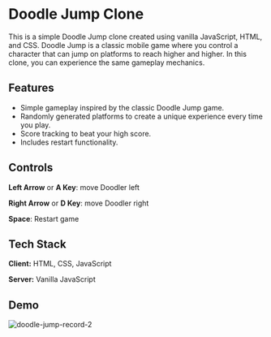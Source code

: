 # Doodle Jump Clone

This is a simple Doodle Jump clone created using vanilla JavaScript, HTML, and CSS. Doodle Jump is a classic mobile game where you control a character that can jump on platforms to reach higher and higher. In this clone, you can experience the same gameplay mechanics.


## Features

- Simple gameplay inspired by the classic Doodle Jump game.
- Randomly generated platforms to create a unique experience every time you play.
- Score tracking to beat your high score.
- Includes restart functionality.


## Controls

**Left Arrow** or **A Key**: move Doodler left

**Right Arrow** or **D Key**: move Doodler right

**Space**: Restart game


## Tech Stack

**Client:** HTML, CSS, JavaScript

**Server:** Vanilla JavaScript


## Demo

![doodle-jump-record-2](https://github.com/KEFranD/doodle-jump/assets/130538538/696f1a48-d9d7-4a19-8533-6d5a6b99bd14)
